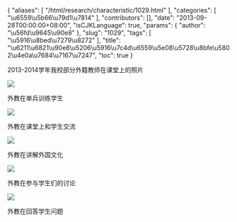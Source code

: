 {
    "aliases": [
        "/html/research/characteristic/1029.html"
    ],
    "categories": [
        "\u6559\u5b66\u79d1\u7814"
    ],
    "contributors": [],
    "date": "2013-09-28T00:00:00+08:00",
    "isCJKLanguage": true,
    "params": {
        "author": "\u56fd\u9645\u90e8"
    },
    "slug": "1029",
    "tags": [
        "\u5916\u8bed\u7279\u8272"
    ],
    "title": "\u6211\u6821\u90e8\u5206\u5916\u7c4d\u6559\u5e08\u5728\u8bfe\u5802\u4e0a\u7684\u7167\u7247",
    "toc": true
}

2013-2014学年我校部分外籍教师在课堂上的照片




  





![](https://cdn.tfls.online/mirror/full/c3a17327db4c4d66b32543a02b13538a53b269ad.jpg)




外教在单兵训练学生




![](https://cdn.tfls.online/mirror/full/b82f8160ff8f099d21f5e06d63669a2eed6ba6f3.jpg)




外教在课堂上和学生交流




![](https://cdn.tfls.online/mirror/full/ee9500fc309719b0ac83bae22065e668dbd74515.jpg)




外教在讲解外国文化




![](https://cdn.tfls.online/mirror/full/46173a5257738413bce9093ea90b333271bed10c.jpg)




外教在参与学生们的讨论




![](https://cdn.tfls.online/mirror/full/81b3b2a46c7d98955beceb75f2c05701a7de01c3.jpg)




外教在回答学生问题


